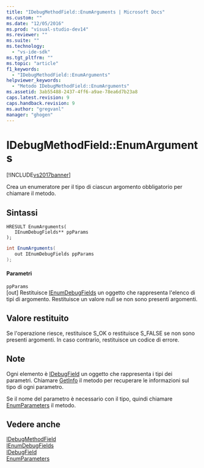```yaml
---
title: "IDebugMethodField::EnumArguments | Microsoft Docs"
ms.custom: ""
ms.date: "12/05/2016"
ms.prod: "visual-studio-dev14"
ms.reviewer: ""
ms.suite: ""
ms.technology: 
  - "vs-ide-sdk"
ms.tgt_pltfrm: ""
ms.topic: "article"
f1_keywords: 
  - "IDebugMethodField::EnumArguments"
helpviewer_keywords: 
  - "Metodo IDebugMethodField::EnumArguments"
ms.assetid: 3ab55488-2437-4ff6-a9ae-78ea6d7b23a8
caps.latest.revision: 9
caps.handback.revision: 9
ms.author: "gregvanl"
manager: "ghogen"
---
```

# IDebugMethodField::EnumArguments
[!INCLUDE[vs2017banner](../../../code-quality/includes/vs2017banner.md)]

Crea un enumeratore per il tipo di ciascun argomento obbligatorio per chiamare il metodo.  
  
## Sintassi  
  
```cpp#  
HRESULT EnumArguments(   
   IEnumDebugFields** ppParams  
);  
```  
  
```c#  
int EnumArguments(  
   out IEnumDebugFields ppParams  
);  
```  
  
#### Parametri  
 `ppParams`  
 \[out\]  Restituisce [IEnumDebugFields](../../../extensibility/debugger/reference/ienumdebugfields.md) un oggetto che rappresenta l'elenco di tipi di argomento.  Restituisce un valore null se non sono presenti argomenti.  
  
## Valore restituito  
 Se l'operazione riesce, restituisce S\_OK o restituisce S\_FALSE se non sono presenti argomenti.  In caso contrario, restituisce un codice di errore.  
  
## Note  
 Ogni elemento è [IDebugField](../../../extensibility/debugger/reference/idebugfield.md) un oggetto che rappresenta i tipi dei parametri.  Chiamare [GetInfo](../../../extensibility/debugger/reference/idebugfield-getinfo.md) il metodo per recuperare le informazioni sul tipo di ogni parametro.  
  
 Se il nome del parametro è necessario con il tipo, quindi chiamare [EnumParameters](../../../extensibility/debugger/reference/idebugmethodfield-enumparameters.md) il metodo.  
  
## Vedere anche  
 [IDebugMethodField](../../../extensibility/debugger/reference/idebugmethodfield.md)   
 [IEnumDebugFields](../../../extensibility/debugger/reference/ienumdebugfields.md)   
 [IDebugField](../../../extensibility/debugger/reference/idebugfield.md)   
 [EnumParameters](../../../extensibility/debugger/reference/idebugmethodfield-enumparameters.md)